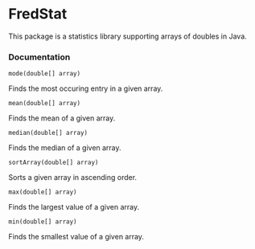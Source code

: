# FredStat 

This package is a statistics library supporting arrays of doubles in Java.

### Documentation

<code>mode(double[] array)</code> 

Finds the most occuring entry in a given array. 

<code>mean(double[] array)</code> 

Finds the mean of a given array. 

<code>median(double[] array)</code>

Finds the median of a given array. 

<code>sortArray(double[] array)</code>

Sorts a given array in ascending order. 

<code>max(double[] array)</code>

Finds the largest value of a given array. 

<code>min(double[] array)</code>

Finds the smallest value of a given array. 






